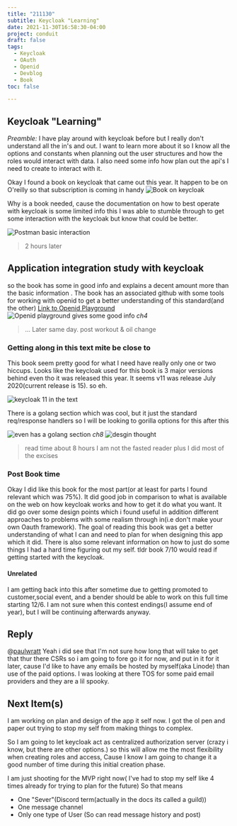 ```yaml
---
title: "211130"
subtitle: Keycloak "Learning"
date: 2021-11-30T16:58:30-04:00
project: conduit
draft: false
tags:
  - Keycloak
  - OAuth
  - Openid
  - Devblog
  - Book  
toc: false

---
```


## Keycloak "Learning"
*Preamble:* I have play around with keycloak before but I really don't understand all the in's and out. I want to learn more about it so I know all the options and constants when planning out the user structures and how the roles would interact with data. I also need some info how plan out the api's I need to create to interact with it. 

Okay I found a book on keycloak that came out this year. It happen to be on O'reilly so that subscription is coming in handy 
![Book on keycloak](https://i.imgur.com/uut3Pt6.png)

Why is a book needed, cause the documentation on how to best operate with keycloak is some limited info this I was able to stumble through to get some interaction with the keycloak but know that could be better.

![Postman basic interaction ](https://i.imgur.com/m1B3LLc.png)



> 2 hours later


## Application integration study with keycloak
so the book has  some in good info and explains a decent amount more than the basic information . The book has an associated github with some tools for working with openid to get a better understanding of this standard(and the other) [Link to Openid Playground](https://github.com/PacktPublishing/Keycloak-Identity-and-Access-Management-for-Modern-Applications/tree/master/ch4)
![Openid playground gives some good info](https://i.imgur.com/iUzjMoj.png)
*ch4*
>... Later same day. post workout & oil change

### Getting along in this text mite be close to 
This book seem pretty good for what I need have really only one or two hiccups. Looks like the keycloak used for this book is 3 major versions behind even tho it was released this year. It seems v11 was release July 2020(current release is 15). so eh.

![keycloak 11 in the text](https://i.imgur.com/ZyNznEc.png)

There is a golang section which was cool, but it just the standard req/response handlers so I will be looking to gorilla options for this after this


![even has a golang section](https://i.imgur.com/7ClTimL.png) 
*ch8*
![desgin thought](https://i.imgur.com/s2evFiO.png)

>read time about 8 hours I am not the fasted reader plus I did most of the excises 
### Post Book time
Okay I did like this book for the most part(or at least for parts I found relevant which was 75%). It did good job in comparison to what is available on the web on how keycloak works and how to get it do what you want. It did go over some design points which i found useful in addition different approaches to problems with some realism through in(i.e don't make your own Oauth framework). The goal of reading this book was get a better understanding of what I can and need to plan for when designing this app which it did. There is also some relevant  information on how to just do some things I had a hard time figuring out my self. tldr   book 7/10 would read if getting started with the keycloak. 

#### Unrelated
I am getting back into this after sometime due to getting promoted to customer,social event, and a bender should be able to work on this full time starting 12/6. I am not sure when this contest endings(I assume end of year), but I will be continuing afterwards anyway.

## Reply
@[paulwratt](https://forum.level1techs.com/u/paulwratt)  Yeah i did see that I'm not sure how long that will take to get that thur there CSRs so i am going to fore go it for now, and put in it for it later, cause I'd like to have any emails be hosted by myself(aka Linode) than use of the paid options. I was looking at there TOS for some paid email providers and they are a lil spooky.

## Next Item(s)
I am working on plan and design of the app it self now. I got the ol pen and paper out trying to stop my self from making things to complex. 

So I am going to let keycloak act as centralized authorization server (crazy i know, but there are other options.)  so this will allow me the most flexibility when creating roles and access, Cause I know I am going to change it a good number of time during this initial creation phase. 

I am just shooting for the MVP right now( I've had to stop my self like 4 times already for trying to plan for the future) 
So that means 
- One "Sever"(Discord term(actually in the docs its called a guild))  
- One message channel
- Only one type of User (So can read message history and post)  
